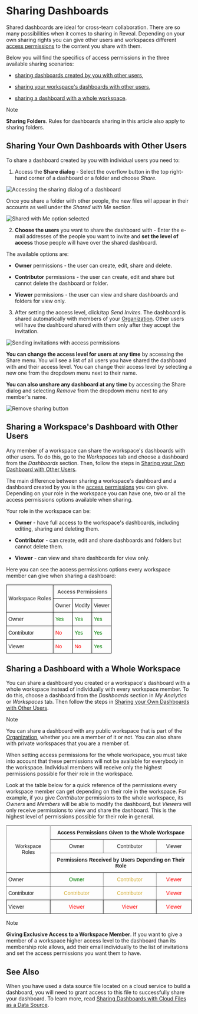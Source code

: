 # Sharing Dashboards


Shared dashboards are ideal for cross-team collaboration. There are so
many possibilities when it comes to sharing in Reveal. Depending on your
own sharing rights you can give other users and workspaces different [access permissions](#access-permissions) to the content you share with them.

Below you will find the specifics of access permissions in the three available sharing scenarios:

  - [sharing dashboards created by you with other users](#sharing-dashboards-users),

  - [sharing your workspace's dashboards with other users](#sharing-workspace-dashboard),

  - [sharing a dashboard with a whole workspace](#sharing-dashboard-with-workspace).

> [!NOTE]
> **Sharing Folders**. Rules for dashboards sharing in this article also apply to sharing folders.

<a name='sharing-dashboards-users'></a>
## Sharing Your Own Dashboards with Other Users

To share a dashboard created by you with individual users you need to:

1.  Access the **Share dialog** - Select the overflow button in the top right-hand corner of a dashboard or a folder and choose *Share*.


  <img src="images/sharing-dialog.png" alt="Accessing the sharing dialog of a dashboard" class="responsive-img"/>

  Once you share a folder with other people, the new files will appear in their accounts as well under the *Shared with Me* section.

  <img src="images/shared-with-me.png" alt="Shared with Me option selected" class="responsive-img"/>

<a name='access-permissions'></a>

2.  **Choose the users** you want to share the dashboard with - Enter the e-mail addresses of the people you want to invite and **set the level of access** those people will have over the shared dashboard.

The available options are:

  - **Owner** permissions - the user can create, edit, share and delete.

  - **Contributor** permissions - the user can create, edit and share but cannot delete the dashboard or folder.

  - **Viewer** permissions - the user can view and share dashboards and folders for view only.

3.  After setting the access level, click/tap *Send Invites*. The dashboard is shared automatically with members of your [Organization](~/en/workspaces/overview.html#organization-workspace). Other users will have the dashboard shared with them only after they accept the invitation.

  <img src="images/send-invites-share-button.png" alt="Sending invitations with access permissions" class="responsive-img"/>

**You can change the access level for users at any time** by accessing
the Share menu. You will see a list of all users you have shared the
dashboard with and their access level. You can change their access level
by selecting a new one from the dropdown menu next to their name.

**You can also unshare any dashboard at any time** by accessing the
Share dialog and selecting *Remove* from the dropdown menu next to any
member's name.

<img src="images/remove-sharing.png" alt="Remove sharing button" class="responsive-img"/>

<a name='sharing-workspace-dashboard'></a>
## Sharing a Workspace's Dashboard with Other Users

Any member of a workspace can share the workspace's dashboards with other users. To do this, go to the *Workspaces* tab and choose a dashboard from the *Dashboards* section. Then, follow the steps in [Sharing your Own Dashboard with Other Users](#sharing-dashboards-users).

The main difference between sharing a workspace's dashboard and a dashboard created by you is the [access permissions](#access-permissions) you can
give. Depending on your role in the workspace you can have one, two or all the access permissions options available when sharing.

Your role in the workspace can be:

  - **Owner** - have full access to the workspace's dashboards, including
    editing, sharing and deleting them.

  - **Contributor** - can create, edit and share dashboards and folders
    but cannot delete them.

  - **Viewer** - can view and share dashboards for view only.

Here you can see the access permissions options every workspace member can give when sharing a dashboard:

<style type="text/css">
.tg  {border-collapse:collapse;border-spacing:0;}
.tg td{border-color:black;border-style:solid;border-width:1px;font-family:Arial, sans-serif;font-size:14px;
  overflow:hidden;padding:10px 5px;word-break:normal;}
.tg th{border-color:black;border-style:solid;border-width:1px;font-family:Arial, sans-serif;font-size:14px;
  font-weight:normal;overflow:hidden;padding:10px 5px;word-break:normal;}
.tg .tg-t96r{color:rgb(88, 88, 88);font-weight:bold;text-align:center;vertical-align:top}
.tg .tg-baqh{text-align:center;vertical-align:top}
.tg .tg-oav7{color:rgb(88, 88, 88);font-weight:bold;text-align:center;vertical-align:middle}
</style>

<table class="tg">
 <tr>
    <th class="tg-oav7" rowspan="2">Workspace Roles</th>
    <th class="tg-t96r" colspan="3">Access Permissions</th>
  </tr>
  <tr>
    <td class="tg-baqh">Owner</td>
    <td class="tg-baqh">Modify</td>
    <td class="tg-baqh">Viewer</td>
  </tr>
  <tr>
    <td>Owner</td>
    <td><span style="color: #007F00">Yes</span></td>
    <td><span style="color: #007F00">Yes</span></td>
    <td><span style="color: #007F00">Yes</span></td>
  </tr>
  <tr>
    <td>Contributor</td>
    <td><span style="color: #FF0000">No</span></td>
    <td><span style="color: #007F00">Yes</span></td>
    <td><span style="color: #007F00">Yes</span></td>
  </tr>
  <tr>
    <td>Viewer</td>
    <td><span style="color: #FF0000">No</span></td>
    <td><span style="color: #FF0000">No</span></td>
    <td><span style="color: #007F00">Yes</span></td>
  </tr>
</table>


<a name='sharing-dashboard-with-workspace'></a>
## Sharing a Dashboard with a Whole Workspace

You can share a dashboard you created or a workspace's dashboard with a whole
workspace instead of individually with every workspace member. To do this, choose
a dashboard from the *Dashboards* section in *My Analytics* or *Workspaces* tab.
Then follow the steps in [Sharing your Own Dashboards with Other Users](#sharing-dashboards-users).

>[!NOTE]
>You can share a dashboard with any public workspace that is part of the [Organization](~/en/workspaces/overview.html#organization-workspace), whether you are a member of it or not. You can also share with private workspaces that you are a member of.

When setting access permissions for the whole workspace, you must take into
account that these permissions will not be available for everybody in the workspace. Individual members will receive only the highest permissions possible for their role in the workspace.

Look at the table below for a quick reference of the permissions
every workspace member can get depending on their role in the workspace. For example, if you give *Contributor* permissions to the whole workspace, its *Owners* and *Members* will be able to modify the dashboard, but *Viewers* will only receive permissions to view and share the dashboard. This is the highest level of permissions possible for their role in general.   

<style type="text/css">
.tg  {border-collapse:collapse;border-spacing:0;}
.tg td{font-family:Arial, sans-serif;font-size:14px;padding:10px 5px;border-style:solid;border-width:1px;overflow:hidden;word-break:normal;border-color:black;}
.tg th{font-family:Arial, sans-serif;font-size:14px;font-weight:normal;padding:10px 5px;border-style:solid;border-width:1px;overflow:hidden;word-break:normal;border-color:black;}
.tg .tg-9wq8{border-color:inherit;text-align:center;vertical-align:middle}
.tg .tg-baqh{text-align:center;vertical-align:top}
.tg .tg-aktf{font-weight:bold;color:#333333;border-color:inherit;text-align:center;vertical-align:top}
.tg .tg-c3ow{border-color:inherit;text-align:center;vertical-align:top}
.tg .tg-7btt{font-weight:bold;border-color:inherit;text-align:center;vertical-align:top}
.tg .tg-0pky{border-color:inherit;text-align:left;vertical-align:top}
.tg .tg-0lax{text-align:left;vertical-align:top}
</style>
<table class="tg">
  <tr>
    <th class="tg-9wq8" rowspan="3">Workspace Roles</th>
    <th class="tg-7btt" colspan="3">Access Permissions Given to the Whole Workspace</th>
  </tr>
  <tr>
    <td class="tg-c3ow">Owner</td>
    <td class="tg-c3ow">Contributor</td>
    <td class="tg-c3ow">Viewer</td>
  </tr>
  <tr>
    <td class="tg-7btt" style="text-align: center !important" colspan="3"> Permissions Received by Users Depending on Their Role</td>
  </tr>
  <tr>
    <td class="tg-0pky">Owner</td>
    <td class="tg-c3ow"><span style="color: #007F00">Owner</span></td>
    <td class="tg-c3ow"><span style="color: #D1A827">Contributor</span></td>
    <td class="tg-c3ow"><span style="color: #FF0000">Viewer</span></td>
  </tr>
  <tr>
    <td class="tg-0pky">Contributor</td>
    <td class="tg-c3ow"><span style="color: #D1A827">Contributor</span></td>
    <td class="tg-c3ow"><span style="color: #D1A827">Contributor</span></td>
    <td class="tg-c3ow"><span style="color: #FF0000">Viewer</span></td>
  </tr>
  <tr>
    <td class="tg-0lax">Viewer</td>
    <td class="tg-baqh"><span style="color: #FF0000">Viewer</span></td>
    <td class="tg-baqh"><span style="color: #FF0000">Viewer</span></td>
    <td class="tg-baqh"><span style="color: #FF0000">Viewer</span></td>
  </tr>
</table>

>[!NOTE]
>**Giving Exclusive Access to a Workspace Member**. If you want to give a member of a workspace higher access level to the dashboard than its membership role allows, add their email individually to the list of invitations and set the access permissions you want them to have.

## See Also

When you have used a data source file located on a cloud service to build a dashboard, you will need to grant access to this file to successfully share your dashboard. To learn more, read [Sharing Dashboards with Cloud Files as a Data Source](sharing-dashboards-datasource-files-cloud-provider.md).
